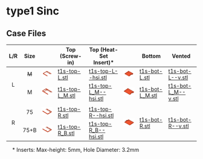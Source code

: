 # type1 Sinc

## Case Files

<table>
  <thead>
    <tr>
      <th>L/R</th>
      <th>Size</th>
      <th></th>
      <th>Top (Screw-in)</th>
      <th>Top (Heat-Set Insert)*</th>
      <th></th>
      <th>Bottom</th>
      <th>Vented</th>
    </tr>
  </thead>
  <tbody>
    <tr>
      <td style="text-align: center;" rowspan="3">L</td>
      <td style="text-align: center;"><s>M</s></td>
      <td><img src=".images/t1s-t-l.png" width="125" /></td>
      <td><a href="t1s-top-L.stl">t1s-top-L.stl</a></td>
      <td><a href="heat-set-insert/t1s-top-L--hsi.stl">t1s-top-L--hsi.stl</a></td>
      <td><img src=".images/t1s-b-l.png" width="125" /></td>
      <td><a href="t1s-bot-L.stl">t1s-bot-L.stl</a></td>
      <td><a href="vented/t1s-bot-L--v.stl">t1s-bot-L--v.stl</a></td>
    </tr>
    <tr></tr>
    <tr>
      <td style="text-align: center;">M</td>
      <td><img src=".images/t1s-t-l-m.png" width="125" /></td>
      <td><a href="t1s-top-L_M.stl">t1s-top-L_M.stl</a></td>
      <td><a href="heat-set-insert/t1s-top-L_M--hsi.stl">t1s-top-L_M--hsi.stl</a></td>
      <td><img src=".images/t1s-b-l-m.png" width="125" /></td>
      <td><a href="t1s-bot-L_M.stl">t1s-bot-L_M.stl</a></td>
      <td><a href="vented/t1s-bot-L_M--v.stl">t1s-bot-L_M--v.stl</a></td>
    </tr>
    <tr>
      <td></td>
      <td></td>
      <td></td>
      <td></td>
      <td></td>
      <td></td>
      <td></td>
      <td></td>
    </tr>
    <tr>
      <td style="text-align: center;" rowspan="3">R</td>
      <td style="text-align: center;">75</td>
      <td><img src=".images/t1s-t-r.png" width="125" /></td>
      <td><a href="t1s-top-R.stl">t1s-top-R.stl</a></td>
      <td><a href="heat-set-insert/t1s-top-R--hsi.stl">t1s-top-R--hsi.stl</a></td>
      <td rowspan="3"><img src=".images/t1s-b-r.png" width="125" /></td>
      <td rowspan="3"><a href="t1s-bot-R.stl">t1s-bot-R.stl</a></td>
      <td rowspan="3"><a href="vented/t1s-bot-R--v.stl">t1s-bot-R--v.stl</a></td>
    </tr>
    <tr></tr>
    <tr>
      <td style="text-align: center;">75+B</td>
      <td><img src=".images/t1s-t-r-b.png" width="125" /></td>
      <td><a href="t1s-top-R_B.stl">t1s-top-R_B.stl</a></td>
      <td><a href="heat-set-insert/t1s-top-R_B--hsi.stl">t1s-top-R_B--hsi.stl</a></td>
    </tr>
  </tbody>
</table>

&nbsp;&nbsp;&nbsp;&nbsp;\* Inserts: Max-height: 5mm, Hole Diameter: 3.2mm
